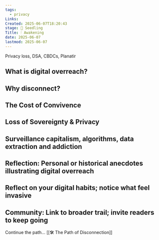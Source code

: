 ```yaml
---
tags:
  - privacy
Links: 
Created: 2025-06-07T18:20:43
stage: 🌱 Seedling
Title: 🕯 Awakening
date: 2025-06-07
lastmod: 2025-06-07
---
```

Privacy loss, DSA, CBDCs, Planatir

## What is digital overreach? 

## Why disconnect?

## The Cost of Convivence

## Loss of Sovereignty & Privacy

## Surveillance capitalism, algorithms,  data extraction and addiction

## Reflection: Personal or historical anecdotes illustrating digital overreach

## Reflect on your digital habits; notice what feel invasive

## Community: Link to broader trail; invite readers to keep going

Continue the path... [[🛠 The Path of Disconnection]]
